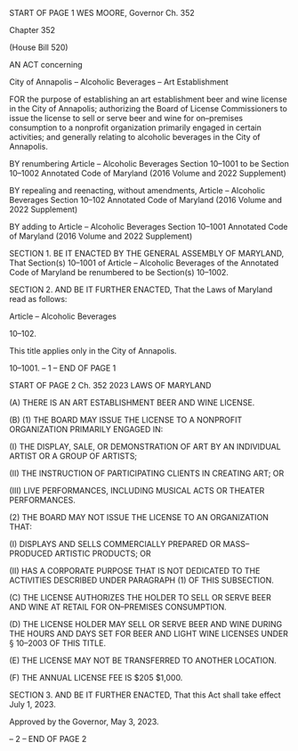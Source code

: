 START OF PAGE 1
WES MOORE, Governor Ch. 352

Chapter 352

(House Bill 520)

AN ACT concerning

City of Annapolis – Alcoholic Beverages – Art Establishment

FOR the purpose of establishing an art establishment beer and wine license in the City of
Annapolis; authorizing the Board of License Commissioners to issue the license to
sell or serve beer and wine for on–premises consumption to a nonprofit organization
primarily engaged in certain activities; and generally relating to alcoholic beverages
in the City of Annapolis.

BY renumbering
Article – Alcoholic Beverages
Section 10–1001
to be Section 10–1002
Annotated Code of Maryland
(2016 Volume and 2022 Supplement)

BY repealing and reenacting, without amendments,
Article – Alcoholic Beverages
Section 10–102
Annotated Code of Maryland
(2016 Volume and 2022 Supplement)

BY adding to
Article – Alcoholic Beverages
Section 10–1001
Annotated Code of Maryland
(2016 Volume and 2022 Supplement)

SECTION 1. BE IT ENACTED BY THE GENERAL ASSEMBLY OF MARYLAND,
That Section(s) 10–1001 of Article – Alcoholic Beverages of the Annotated Code of Maryland
be renumbered to be Section(s) 10–1002.

SECTION 2. AND BE IT FURTHER ENACTED, That the Laws of Maryland read
as follows:

Article – Alcoholic Beverages

10–102.

This title applies only in the City of Annapolis.

10–1001.
– 1 –
END OF PAGE 1

START OF PAGE 2
Ch. 352 2023 LAWS OF MARYLAND

(A) THERE IS AN ART ESTABLISHMENT BEER AND WINE LICENSE.

(B) (1) THE BOARD MAY ISSUE THE LICENSE TO A NONPROFIT
ORGANIZATION PRIMARILY ENGAGED IN:

(I) THE DISPLAY, SALE, OR DEMONSTRATION OF ART BY AN
INDIVIDUAL ARTIST OR A GROUP OF ARTISTS;

(II) THE INSTRUCTION OF PARTICIPATING CLIENTS IN
CREATING ART; OR

(III) LIVE PERFORMANCES, INCLUDING MUSICAL ACTS OR
THEATER PERFORMANCES.

(2) THE BOARD MAY NOT ISSUE THE LICENSE TO AN ORGANIZATION
THAT:

(I) DISPLAYS AND SELLS COMMERCIALLY PREPARED OR
MASS–PRODUCED ARTISTIC PRODUCTS; OR

(II) HAS A CORPORATE PURPOSE THAT IS NOT DEDICATED TO
THE ACTIVITIES DESCRIBED UNDER PARAGRAPH (1) OF THIS SUBSECTION.

(C) THE LICENSE AUTHORIZES THE HOLDER TO SELL OR SERVE BEER AND
WINE AT RETAIL FOR ON–PREMISES CONSUMPTION.

(D) THE LICENSE HOLDER MAY SELL OR SERVE BEER AND WINE DURING
THE HOURS AND DAYS SET FOR BEER AND LIGHT WINE LICENSES UNDER § 10–2003
OF THIS TITLE.

(E) THE LICENSE MAY NOT BE TRANSFERRED TO ANOTHER LOCATION.

(F) THE ANNUAL LICENSE FEE IS $205 $1,000.

SECTION 3. AND BE IT FURTHER ENACTED, That this Act shall take effect July
1, 2023.

Approved by the Governor, May 3, 2023.

– 2 –
END OF PAGE 2